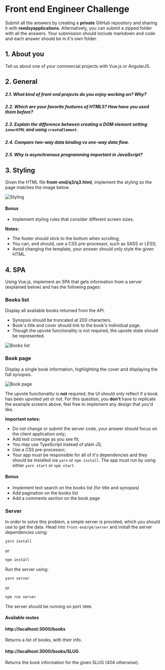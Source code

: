 # Front end Engineer Challenge

Submit all the answers by creating a **private** GitHub repository and sharing it with **reedsyapplications**. Alternatively, you can submit a zipped folder with all the answers.
Your submission should include markdown and code and each answer should be in it's own folder.


## 1. About you

Tell us about one of your commercial projects with Vue.js or AngularJS.


## 2. General

##### 2.1. What kind of front end projects do you enjoy working on? Why?

##### 2.2. Which are your favorite features of HTML5? How have you used them before?

##### 2.3. Explain the difference between creating a DOM element setting `innerHTML` and using `createElement`.

##### 2.4. Compare two-way data binding vs one-way data flow.

##### 2.5. Why is asynchronous programming important in JavaScript?


## 3. Styling

Given the HTML file **front-end/q3/q3.html**, implement the styling so the page matches the image below.

![Styling](./front-end/q3/images/result.jpg "Styling")

#### Bonus
- Implement styling rules that consider different screen sizes.

**Notes:**
- The footer should stick to the bottom when scrolling;
- You can, and should, use a CSS pre-processor, such as SASS or LESS;
- Avoid changing the template, your answer should only style the given HTML.


## 4. SPA

Using Vue.js, implement an SPA that gets information from a server (explained below) and has the following pages:


### Books list

Display all available books returned from the API.
- Synopsis should be truncated at 200 characters.
- Book's title and cover should link to the book's individual page.
- Though the upvote functionality is not required, the upvote state should be represented.

![Books list](./front-end/q4/images/books-list.png "Books list")


### Book page

Display a single book information, highlighting the cover and displaying the full synopsis.

![Book page](./front-end/q4/images/book.png "Book page")

The upvote functionality is **not** required, the UI should only reflect if a book has been upvoted yet or not.
For this question, you **don't** have to replicate the example screens above, feel free to implement any design that you'd like.


**Important notes:**
- Do not change or submit the server code, your answer should focus on the client application only;
- Add test coverage as you see fit;
- You may use TypeScript instead of plain JS;
- Use a CSS pre-processor;
- Your app must be responsible for all of it's dependencies and they should be installed via `yarn` or `npm install`. The app must run by using either `yarn start` or `npm start`.


#### Bonus

- Implement text search on the books list (for title and synopsis)
- Add pagination on the books list
- Add a comments section on the book page


### Server

In order to solve this problem, a simple server is provided, which you should use to get the data.
Head into `front-end/q4/server` and install the server dependencies using:

```bash
yarn install
```

or

```bash
npm install
```

Run the server using:

```bash
yarn server
```

or

```bash
npm run server
```

The server should be running on port `3000`.

#### Available routes

#### http://localhost:3000/books

Returns a list of books, with their info.

#### http://localhost:3000/books/SLUG

Returns the book information for the given SLUG (404 otherwise).
